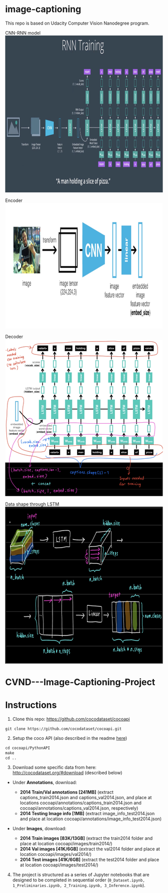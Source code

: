 # image-captioning

This repo is based on Udacity Computer Vision Nanodegree program.

CNN-RNN model  
<img src='./images/whole_picture.jpg' height=500 width=800 >

Encoder  
<img src='./images/encoder_cnn.jpg' height=400 width=800 >

Decoder  
<img src='./images/lstm_for_decoder.jpg' height=500 width=800 >

Data shape through LSTM  
<img src='./images/data_shape_through_lstm.jpg' height=500 width=800 >

# CVND---Image-Captioning-Project

# Instructions

1. Clone this repo: https://github.com/cocodataset/cocoapi

```
git clone https://github.com/cocodataset/cocoapi.git
```

2. Setup the coco API (also described in the readme [here](https://github.com/cocodataset/cocoapi))

```
cd cocoapi/PythonAPI
make
cd ..
```

3. Download some specific data from here: http://cocodataset.org/#download (described below)

- Under **Annotations**, download:

  - **2014 Train/Val annotations [241MB]** (extract captions_train2014.json and captions_val2014.json, and place at locations cocoapi/annotations/captions_train2014.json and cocoapi/annotations/captions_val2014.json, respectively)
  - **2014 Testing Image info [1MB]** (extract image_info_test2014.json and place at location cocoapi/annotations/image_info_test2014.json)

- Under **Images**, download:
  - **2014 Train images [83K/13GB]** (extract the train2014 folder and place at location cocoapi/images/train2014/)
  - **2014 Val images [41K/6GB]** (extract the val2014 folder and place at location cocoapi/images/val2014/)
  - **2014 Test images [41K/6GB]** (extract the test2014 folder and place at location cocoapi/images/test2014/)

4. The project is structured as a series of Jupyter notebooks that are designed to be completed in sequential order (`0_Dataset.ipynb, 1_Preliminaries.ipynb, 2_Training.ipynb, 3_Inference.ipynb`).
